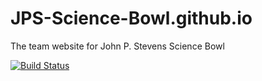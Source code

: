 # JPS-Science-Bowl.github.io

The team website for John P. Stevens Science Bowl

[![Build Status](https://travis-ci.org/JPS-Science-Bowl/JPS-Science-Bowl.github.io.svg?branch=master)](https://travis-ci.org/JPS-Science-Bowl/JPS-Science-Bowl.github.io)
